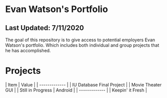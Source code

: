 # Evan Watson's Portfolio
## Last Updated: 7/11/2020
The goal of this repository is to give access to potential employers Evan Watson's portfolio. Which includes both individual and group projects that he has accomplished.

# Projects
| Item        | Value           |
| ------------- |
| IU Database Final Project |
| Movie Theater GUI |
| Still in Progress | Android |
| ------------- |
| Keepin' it Fresh |
